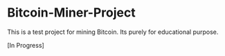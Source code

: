 # Bitcoin-Miner-Project
This is a test project for mining Bitcoin. Its purely for educational purpose.

[In Progress]
